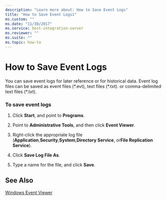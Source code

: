 ```yaml
---
description: "Learn more about: How to Save Event Logs"
title: "How to Save Event Logs1"
ms.custom: ""
ms.date: "11/30/2017"
ms.service: host-integration-server
ms.reviewer: ""
ms.suite: ""
ms.topic: how-to
---
```

# How to Save Event Logs
You can save event logs for later reference or for historical data. Event log files can be saved as event files (*.evt), text files (\*.txt). or comma-delimited text files (\*.txt).  
  
### To save event logs  
  
1.  Click **Start**, and point to **Programs**.  
  
2.  Point to **Administrative Tools**, and then click **Event Viewer**.  
  
3.  Right-click the appropriate log file (**Application**,**Security**,**System**,**Directory Service**, or**File Replication Service**).  
  
4.  Click **Save Log File As**.  
  
5.  Type a name for the file, and click **Save**.  
  
## See Also  
 [Windows Event Viewer](../core/windows-event-viewer1.md)
